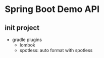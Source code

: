 # Spring Boot Demo API 

## init project
- gradle plugins
  - lombok
  - spotless: auto format with spotless